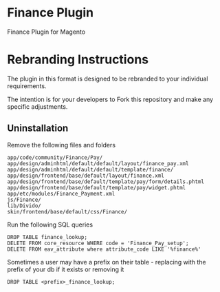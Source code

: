 # Finance Plugin
Finance Plugin for Magento 

# Rebranding Instructions

The plugin in this format is designed to be rebranded to your individual requirements.

The intention is for your developers to Fork this repository and make any specific adjustments.



## Uninstallation
Remove the following files and folders
```
app/code/community/Finance/Pay/
app/design/adminhtml/default/default/layout/finance_pay.xml
app/design/adminhtml/default/default/template/finance/
app/design/frontend/base/default/layout/finance.xml
app/design/frontend/base/default/template/pay/form/details.phtml
app/design/frontend/base/default/template/pay/widget.phtml
app/etc/modules/Finance_Payment.xml
js/Finance/
lib/Divido/
skin/frontend/base/default/css/Finance/
```

Run the following SQL queries 
```
DROP TABLE finance_lookup;
DELETE FROM core_resource WHERE code = 'Finance_Pay_setup';
DELETE FROM eav_attribute where attribute_code LIKE '%finance%'
```

Sometimes a user may have a prefix on their table - replacing <prefix> with the prefix of your db if it exists or removing it
```
DROP TABLE <prefix>_finance_lookup;
```
